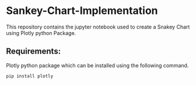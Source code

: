 # Sankey-Chart-Implementation

This repository contains the jupyter notebook used to create a Snakey Chart using Plotly python Package.

## Requirements:
Plotly python package which can be installed using the following command.

```
pip install plotly
```
